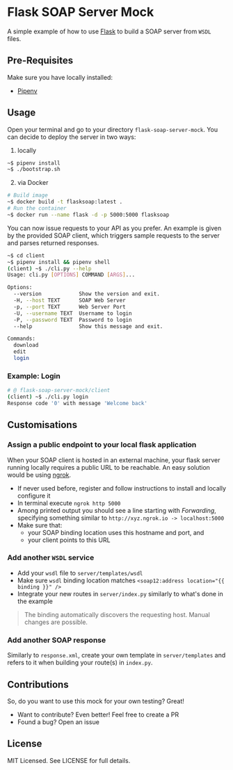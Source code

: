# Flask SOAP Server Mock
A simple example of how to use [Flask](http://flask.pocoo.org/) to build a SOAP server from `WSDL` files.

## Pre-Requisites
Make sure you have locally installed:
* [Pipenv](https://pipenv.readthedocs.io/en/latest/)

## Usage
Open your terminal and go to your directory `flask-soap-server-mock`. You can decide to deploy the server in two ways:

1. locally
```bash
~$ pipenv install
~$ ./bootstrap.sh
```

2. via Docker
```bash
# Build image
~$ docker build -t flasksoap:latest .
# Run the container
~$ docker run --name flask -d -p 5000:5000 flasksoap
```

You can now issue requests to your API as you prefer. An example is given by the provided SOAP client, which triggers sample requests to the server and parses returned responses.

```bash
~$ cd client
~$ pipenv install && pipenv shell
(client) ~$ ./cli.py --help
Usage: cli.py [OPTIONS] COMMAND [ARGS]...

Options:
  --version            Show the version and exit.
  -H, --host TEXT      SOAP Web Server
  -p, --port TEXT      Web Server Port
  -U, --username TEXT  Username to login
  -P, --password TEXT  Password to login
  --help               Show this message and exit.

Commands:
  download
  edit
  login
```

### Example: Login
```bash
# @ flask-soap-server-mock/client
(client) ~$ ./cli.py login
Response code '0' with message 'Welcome back'
```

## Customisations
### Assign a public endpoint to your local flask application
When your SOAP client is hosted in an external machine, your flask server running locally requires a public URL to be reachable. An easy solution would be using [ngrok](https://ngrok.com/).
* If never used before, register and follow instructions to install and locally configure it
* In terminal execute `ngrok http 5000`
* Among printed output you should see a line starting with *Forwarding*, specifying something similar to `http://xyz.ngrok.io -> localhost:5000`
* Make sure that:
  * your SOAP binding location uses this hostname and port, and
  * your client points to this URL

### Add another `WSDL` service
* Add your `wsdl` file to `server/templates/wsdl`
* Make sure `wsdl` binding location matches `<soap12:address location="{{ binding }}" />`
* Integrate your new routes in `server/index.py` similarly to what's done in the example

> The binding automatically discovers the requesting host. Manual changes are possible.

### Add another SOAP response
Similarly to `response.xml`, create your own template in `server/templates` and refers to it when building your route(s) in `index.py`.

## Contributions
So, do you want to use this mock for your own testing? Great!
* Want to contribute? Even better! Feel free to create a PR
* Found a bug? Open an issue

## License
MIT Licensed. See LICENSE for full details.
